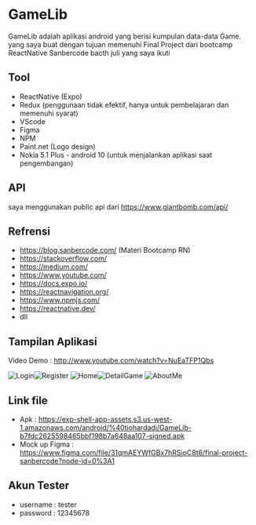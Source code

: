 # GameLib

GameLib adalah aplikasi android yang berisi kumpulan data-data Game. yang saya buat dengan tujuan memenuhi Final Project dari bootcamp ReactNative Sanbercode bacth juli yang saya ikuti

## Tool

- ReactNative (Expo)
- Redux (penggunaan tidak efektif, hanya untuk pembelajaran dan memenuhi syarat)
- VScode
- Figma
- NPM
- Paint.net (Logo design)
- Nokia 5.1 Plus - android 10 (untuk menjalankan aplikasi saat pengembangan)

## API

saya menggunakan public api dari https://www.giantbomb.com/api/

## Refrensi

- https://blog.sanbercode.com/ (Materi Bootcamp RN)
- https://stackoverflow.com/
- https://medium.com/
- https://www.youtube.com/
- https://docs.expo.io/
- https://reactnavigation.org/
- https://www.npmjs.com/
- https://reactnative.dev/
- dll

## Tampilan Aplikasi

Video Demo : http://www.youtube.com/watch?v=NuEaTFP1Qbs

![Login](images/Login.jpg)![Register](images/Register.jpg)
![Home](images/Home.jpg)![DetailGame](images/DetailGame.jpg)
![AboutMe](images/AboutMe.jpg)



## Link file

- Apk : https://exp-shell-app-assets.s3.us-west-1.amazonaws.com/android/%40tiohardadi/GameLib-b7fdc2625598465bbf198b7a648aa107-signed.apk
- Mock up Figma : https://www.figma.com/file/31qmAEYWfGBx7hRSioC8t6/final-project-sanbercode?node-id=0%3A1

## Akun Tester

- username : tester
- password : 12345678
